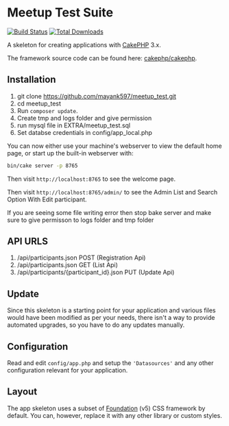 # Meetup Test Suite

[![Build Status](https://img.shields.io/travis/cakephp/app/master.svg?style=flat-square)](https://travis-ci.org/cakephp/app)
[![Total Downloads](https://img.shields.io/packagist/dt/cakephp/app.svg?style=flat-square)](https://packagist.org/packages/cakephp/app)

A skeleton for creating applications with [CakePHP](https://cakephp.org) 3.x.

The framework source code can be found here: [cakephp/cakephp](https://github.com/cakephp/cakephp).

## Installation

1. git clone https://github.com/mayank597/meetup_test.git
2. cd meetup_test
3. Run `composer update`.
4. Create tmp and logs folder and give permission
5. run mysql file in EXTRA/meetup_test.sql
6. Set databse credentials in config/app_local.php


You can now either use your machine's webserver to view the default home page, or start
up the built-in webserver with:

```bash
bin/cake server -p 8765
```

Then visit `http://localhost:8765` to see the welcome page.

Then visit `http://localhost:8765/admin/` to see the Admin List and Search Option With Edit participant.

If you are seeing some file writing error then stop bake server and make sure to give permisson to logs folder and tmp folder


## API URLS

1. /api/participants.json POST (Registration Api)
2. /api/participants.json GET (List Api)
3. /api/participants/{participant_id}.json PUT (Update Api)

## Update

Since this skeleton is a starting point for your application and various files
would have been modified as per your needs, there isn't a way to provide
automated upgrades, so you have to do any updates manually.

## Configuration

Read and edit `config/app.php` and setup the `'Datasources'` and any other
configuration relevant for your application.

## Layout

The app skeleton uses a subset of [Foundation](http://foundation.zurb.com/) (v5) CSS
framework by default. You can, however, replace it with any other library or
custom styles.
